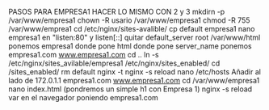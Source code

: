 PASOS PARA EMPRESA1 HACER LO MISMO CON 2 y 3 
mkdirn -p /var/www/empresa1
chown -R usario /var/www/empresa1 
chmod -R 755 /var/www/emprea1
cd /etc/nginx/sites-avalible/
cp default empresa1
nano empresa1
en "listen:80" y listen[::] quitar default_server
root /var/www/html ponemos empresa1 donde pone html
donde pone server_name ponemos empresa1.com www.empresa1.com
cd ..
ln -s /etc/nginx/sites_avilable/empresa1 /etc/nginx/sites_enabled/
cd /sites_enabled/
rm default
nginx -t
nginx -s reload
nano /etc/hosts
Añadir al lado de 172.0.1.1 empresa1.com www.empresa1.com
cd /var/www/empresa1
nano index.html (pondremos un simple h1 con Empresa 1)
nginx -s reload
var en el navegador poniendo empresa1.com
